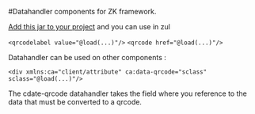 #Datahandler components for ZK framework.

[Add this jar to your project](http://stackoverflow.com/questions/20161602/loading-maven-dependencies-from-github) and you can use in zul 

`<qrcodelabel value="@load(...)"/>`
`<qrcode href="@load(...)"/>`

Datahandler can be used on other components :

`<div xmlns:ca="client/attribute" ca:data-qrcode="sclass" sclass="@load(...)"/>`

The cdate-qrcode datahandler takes the field where you reference to the data that must be converted to a qrcode. 
